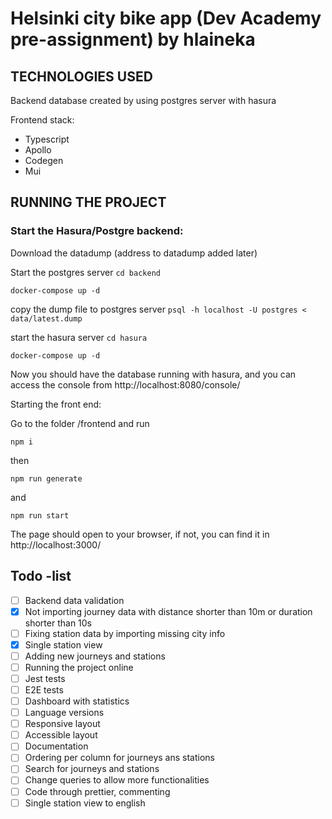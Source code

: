 # Helsinki city bike app (Dev Academy pre-assignment) by hlaineka


## TECHNOLOGIES USED

Backend database created by using postgres server with hasura

Frontend stack:
- Typescript
- Apollo 
- Codegen
- Mui

## RUNNING THE PROJECT

### Start the Hasura/Postgre backend:

Download the datadump (address to datadump added later)

Start the postgres server
```cd backend```

```docker-compose up -d```

copy the dump file to postgres server
```psql -h localhost -U postgres < data/latest.dump```

start the hasura server
```cd hasura```

```docker-compose up -d```

Now you should have the database running with hasura, and you can access the console from http://localhost:8080/console/

Starting the front end:

Go to the folder /frontend and run 

```npm i```

then

```npm run generate```
 
and

```npm run start```

The page should open to your browser, if not, you can find it in http://localhost:3000/

## Todo -list
- [ ] Backend data validation
- [x] Not importing journey data with distance shorter than 10m or duration shorter than 10s
- [ ] Fixing station data by importing missing city info
- [x] Single station view
- [ ] Adding new journeys and stations
- [ ] Running the project online
- [ ] Jest tests
- [ ] E2E tests
- [ ] Dashboard with statistics
- [ ] Language versions
- [ ] Responsive layout
- [ ] Accessible layout
- [ ] Documentation
- [ ] Ordering per column for journeys ans stations
- [ ] Search for journeys and stations
- [ ] Change queries to allow more functionalities
- [ ] Code through prettier, commenting
- [ ] Single station view to english
